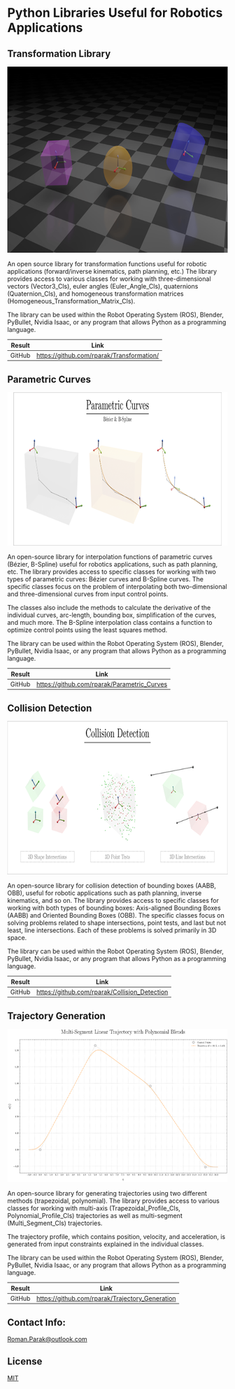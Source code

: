 # Python Libraries Useful for Robotics Applications

## Transformation Library

<p align="center">
<img src=https://github.com/rparak/PyLib_Industrial_Robotics/blob/main/images/transformation.png width="700" height="425">
</p>

An open source library for transformation functions useful for robotic applications (forward/inverse kinematics, path planning, etc.) The library provides access to various classes for working with three-dimensional vectors (Vector3_Cls), euler angles (Euler_Angle_Cls), quaternions (Quaternion_Cls), and homogeneous transformation matrices (Homogeneous_Transformation_Matrix_Cls). 

The library can be used within the Robot Operating System (ROS), Blender, PyBullet, Nvidia Isaac, or any program that allows Python as a programming language.

|        Result         | Link                                                                                  |
| --------------------- | ------------------------------------------------------------------------------------- |
| GitHub                | https://github.com/rparak/Transformation/                                             |

## Parametric Curves

<p align="center">
<img src=https://github.com/rparak/PyLib_Industrial_Robotics/blob/main/images/parametric_curves.png width="800" height="350">
</p>

An open-source library for interpolation functions of parametric curves (Bézier, B-Spline) useful for robotics applications, such as path planning, etc. The library provides access to specific classes for working with two types of parametric curves: Bézier curves and B-Spline curves. The specific classes focus on the problem of interpolating both two-dimensional and three-dimensional curves from input control points.

The classes also include the methods to calculate the derivative of the individual curves, arc-length, bounding box, simplification of the curves, and much more. The B-Spline interpolation class contains a function to optimize control points using the least squares method.

The library can be used within the Robot Operating System (ROS), Blender, PyBullet, Nvidia Isaac, or any program that allows Python as a programming language.

|        Result         | Link                                                                                  |
| --------------------- | ------------------------------------------------------------------------------------- |
| GitHub                | https://github.com/rparak/Parametric_Curves                                           |

## Collision Detection

<p align="center">
<img src=https://github.com/rparak/PyLib_Industrial_Robotics/blob/main/images/collision_detection.png width="800" height="350">
</p>

An open-source library for collision detection of bounding boxes (AABB, OBB), useful for robotic applications such as path planning, inverse kinematics, and so on. The library provides access to specific classes for working with both types of bounding boxes: Axis-aligned Bounding Boxes (AABB) and Oriented Bounding Boxes (OBB). The specific classes focus on solving problems related to shape intersections, point tests, and last but not least, line intersections. Each of these problems is solved primarily in 3D space.

The library can be used within the Robot Operating System (ROS), Blender, PyBullet, Nvidia Isaac, or any program that allows Python as a programming language.

|        Result         | Link                                                                                  |
| --------------------- | ------------------------------------------------------------------------------------- |
| GitHub                | https://github.com/rparak/Collision_Detection                                         |

## Trajectory Generation

<p align="center">
<img src=https://github.com/rparak/PyLib_Industrial_Robotics/blob/main/images/trajectory.png width="600" height="350">
</p>

An open-source library for generating trajectories using two different methods (trapezoidal, polynomial). The library provides access to various classes for working with multi-axis (Trapezoidal_Profile_Cls, Polynomial_Profile_Cls) trajectories as well as multi-segment (Multi_Segment_Cls) trajectories.

The trajectory profile, which contains position, velocity, and acceleration, is generated from input constraints explained in the individual classes.

The library can be used within the Robot Operating System (ROS), Blender, PyBullet, Nvidia Isaac, or any program that allows Python as a programming language.

|        Result         | Link                                                                                  |
| --------------------- | ------------------------------------------------------------------------------------- |
| GitHub                | https://github.com/rparak/Trajectory_Generation                                       |

## Contact Info:
Roman.Parak@outlook.com

## License
[MIT](https://choosealicense.com/licenses/mit/)

